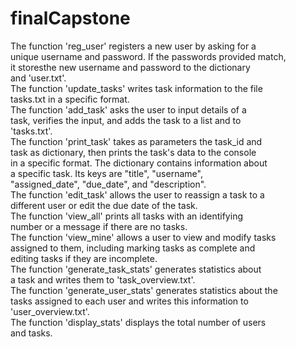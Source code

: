 # finalCapstone

The function 'reg_user' registers a new user by asking for a  
unique username and password. If the passwords provided match,  
it storesthe new username and password to the dictionary  
and 'user.txt'.  
The function 'update_tasks' writes task information to the file  
tasks.txt in a specific format.  
The function 'add_task' asks the user to input details of a  
task, verifies the input, and adds the task to a list and to  
'tasks.txt'.  
The function 'print_task' takes as parameters the task_id and  
task as dictionary, then prints the task's data to the console  
in a specific format. The dictionary contains information about  
a specific task. Its keys are "title", "username",  
"assigned_date", "due_date", and "description".  
The function 'edit_task' allows the user to reassign a task to a  
different user or edit the due date of the task.  
The function 'view_all' prints all tasks with an identifying  
number or a message if there are no tasks.  
The function 'view_mine' allows a user to view and modify tasks  
assigned to them, including marking tasks as complete and  
editing tasks if they are incomplete.  
The function 'generate_task_stats' generates statistics about  
a task and writes them to 'task_overview.txt'.  
The function 'generate_user_stats' generates statistics about the  
tasks assigned to each user and writes this information to  
'user_overview.txt'.  
The function 'display_stats' displays the total number of users  
and tasks.  



















